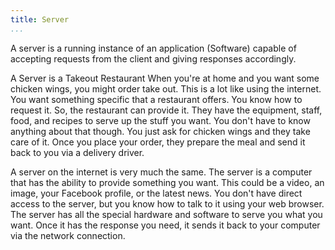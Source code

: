 ```yaml
---
title: Server
...
```


<M4Definition
  source="Wikipedia"
  href="http://en.wikipedia.org/wiki/Server_(computing)">
  A server is a running instance of an application (Software) capable of accepting
  requests from the client and giving responses accordingly.
</M4Definition>

<Metaphor id="restaurant" image="takeout">
  <M4Title>A Server is a Takeout Restaurant</M4Title>
  When you're at home and you want some chicken wings, you might order take out.
  This is a lot like using the internet. You want something specific that a
  restaurant offers. You know how to request it. So, the restaurant can provide
  it. They have the equipment, staff, food, and recipes to serve up the stuff
  you want. You don't have to know anything about that though. You just ask for
  chicken wings and they take care of it. Once you place your order, they prepare
  the meal and send it back to you via a delivery driver.

  A server on the internet is very much the same. The server is a computer that
  has the ability to provide something you want. This could be a video, an image,
  your Facebook profile, or the latest news. You don't have direct access to the
  server, but you know how to talk to it using your web browser. The server has
  all the special hardware and software to serve you what you want. Once it
  has the response you need, it sends it back to your computer via the network
  connection.
  <M4Author handle="jacksongabbard" href="http://www.github.com/jacksongabbard" />
</Metaphor>
